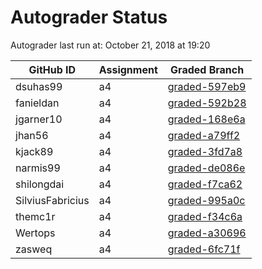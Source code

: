 # Autograder Status
Autograder last run at: October 21, 2018 at 19:20

| GitHub ID | Assignment | Graded Branch |
|-----------|------------|---------------|
| dsuhas99 | a4 | [graded-597eb9](https://github.com/Fall2018COMP401-001/a4-dsuhas99/tree/graded-597eb9) | 
| fanieldan | a4 | [graded-592b28](https://github.com/Fall2018COMP401-001/a4-fanieldan/tree/graded-592b28) | 
| jgarner10 | a4 | [graded-168e6a](https://github.com/Fall2018COMP401-001/a4-jgarner10/tree/graded-168e6a) | 
| jhan56 | a4 | [graded-a79ff2](https://github.com/Fall2018COMP401-001/a4-jhan56/tree/graded-a79ff2) | 
| kjack89 | a4 | [graded-3fd7a8](https://github.com/Fall2018COMP401-001/a4-kjack89/tree/graded-3fd7a8) | 
| narmis99 | a4 | [graded-de086e](https://github.com/Fall2018COMP401-001/a4-narmis99/tree/graded-de086e) | 
| shilongdai | a4 | [graded-f7ca62](https://github.com/Fall2018COMP401-001/a4-shilongdai/tree/graded-f7ca62) | 
| SilviusFabricius | a4 | [graded-995a0c](https://github.com/Fall2018COMP401-001/a4-SilviusFabricius/tree/graded-995a0c) | 
| themc1r | a4 | [graded-f34c6a](https://github.com/Fall2018COMP401-001/a4-themc1r/tree/graded-f34c6a) | 
| Wertops | a4 | [graded-a30696](https://github.com/Fall2018COMP401-001/a4-Wertops/tree/graded-a30696) | 
| zasweq | a4 | [graded-6fc71f](https://github.com/Fall2018COMP401-001/a4-zasweq/tree/graded-6fc71f) | 
